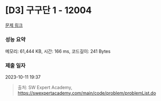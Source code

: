 # [D3] 구구단 1 - 12004 

[문제 링크](https://swexpertacademy.com/main/code/problem/problemDetail.do?contestProbId=AXkcWgFa8sADFAS8) 

### 성능 요약

메모리: 61,444 KB, 시간: 166 ms, 코드길이: 241 Bytes

### 제출 일자

2023-10-11 19:37



> 출처: SW Expert Academy, https://swexpertacademy.com/main/code/problem/problemList.do